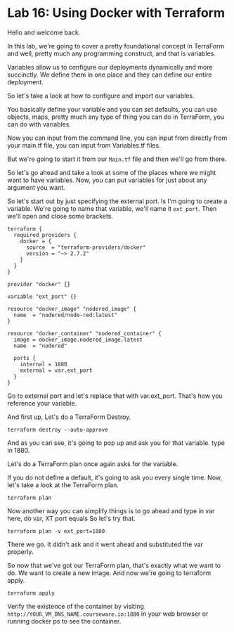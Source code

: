 
# Lab 16: Using Docker with Terraform
Hello and welcome back.

In this lab, we're going to cover a pretty foundational concept in TerraForm and well, pretty much
any programming construct, and that is variables.

Variables allow us to configure our deployments dynamically and more succinctly.
We define them in one place and they can define our entire deployment.

So let's take a look at how to configure and import our variables.

You basically define your variable and you can set defaults, you can use objects, maps, pretty much
any type of thing you can do in TerraForm, you can do with variables.


Now you can input from the command line, you can input from directly from your main.tf file, you can
input from Variables.tf files.

But we're going to start it from our `Main.tf` file and then we'll go from there.

So let's go ahead and take a look at some of the places where we might want to have variables.
Now, you can put variables for just about any argument you want.


So let's start out by just specifying the external port.
Is I'm going to create a variable. We're going to name that variable, we'll name it `ext_port`.
Then we'll open and close some brackets.


```
terraform {
  required_providers {
    docker = {
      source  = "terraform-providers/docker"
      version = "~> 2.7.2"
    }
  }
}

provider "docker" {}

variable "ext_port" {}

resource "docker_image" "nodered_image" {
  name  = "nodered/node-red:latest"
}

resource "docker_container" "nodered_container" {
  image = docker_image.nodered_image.latest
  name  = "nodered"

  ports {
    internal = 1880
    external = var.ext_port
  }
}
```


Go to external port  and let's replace that with var.ext_port.
That's how you reference your variable.


And first up, Let's do a TerraForm Destroy.

`terraform destroy --auto-approve`

And as you can see, it's going to pop up and ask you for that variable. type in 1880.

Let's do a TerraForm plan once again asks for the variable.

If you do not define a default, it's going to ask you every single time.
Now, let's take a look at the TerraForm plan.

`terraform plan`

Now another way you can simplify things is to go ahead and type in var here, do var, XT port equals
So let's try that.

`terraform plan -v ext_port=1880`

There we go. It didn't ask and it went ahead and substituted the var properly.


So now that we've got our TerraForm plan, that's exactly what we want to do.
We want to create a new image.
And now we're going to terraform apply.

`terraform apply`

Verify the existence of the  container by visiting `http://YOUR_VM_DNS_NAME.courseware.io:1880` in your web browser or running docker ps to see the container.
